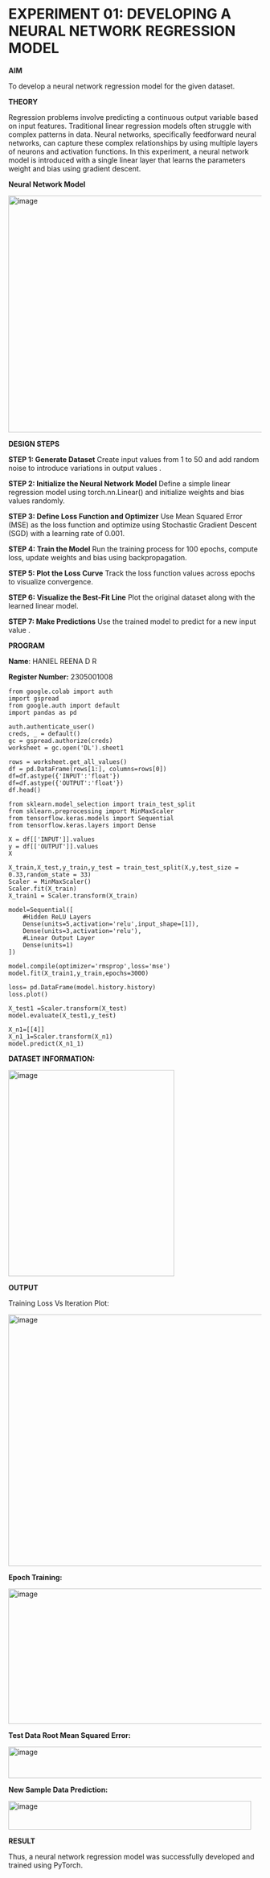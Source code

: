 # EXPERIMENT 01: DEVELOPING A NEURAL NETWORK REGRESSION MODEL

**AIM**

To develop a neural network regression model for the given dataset.


**THEORY**

Regression problems involve predicting a continuous output variable based on input features. Traditional linear regression models often struggle with complex patterns in data. Neural networks, specifically feedforward neural networks, can capture these complex relationships by using multiple layers of neurons and activation functions. In this experiment, a neural network model is introduced with a single linear layer that learns the parameters weight and bias using gradient descent.

**Neural Network Model**


<img width="890" height="471" alt="image" src="https://github.com/user-attachments/assets/c791ef1d-1c86-40fe-9b4c-57e8f9c968a9" />


**DESIGN STEPS**

**STEP 1: Generate Dataset**
Create input values from 1 to 50 and add random noise to introduce variations in output values .

**STEP 2: Initialize the Neural Network Model**
Define a simple linear regression model using torch.nn.Linear() and initialize weights and bias values randomly.

**STEP 3: Define Loss Function and Optimizer**
Use Mean Squared Error (MSE) as the loss function and optimize using Stochastic Gradient Descent (SGD) with a learning rate of 0.001.

**STEP 4: Train the Model**
Run the training process for 100 epochs, compute loss, update weights and bias using backpropagation.

**STEP 5: Plot the Loss Curve**
Track the loss function values across epochs to visualize convergence.

**STEP 6: Visualize the Best-Fit Line**
Plot the original dataset along with the learned linear model.

**STEP 7: Make Predictions**
Use the trained model to predict for a new input value .

**PROGRAM**

**Name**: HANIEL REENA D R

**Register Number:** 2305001008
```
from google.colab import auth
import gspread
from google.auth import default
import pandas as pd

auth.authenticate_user()
creds, _ = default()
gc = gspread.authorize(creds)
worksheet = gc.open('DL').sheet1

rows = worksheet.get_all_values()
df = pd.DataFrame(rows[1:], columns=rows[0])
df=df.astype({'INPUT':'float'})
df=df.astype({'OUTPUT':'float'})
df.head()

from sklearn.model_selection import train_test_split
from sklearn.preprocessing import MinMaxScaler
from tensorflow.keras.models import Sequential
from tensorflow.keras.layers import Dense

X = df[['INPUT']].values
y = df[['OUTPUT']].values
X

X_train,X_test,y_train,y_test = train_test_split(X,y,test_size = 0.33,random_state = 33)
Scaler = MinMaxScaler()
Scaler.fit(X_train)
X_train1 = Scaler.transform(X_train)

model=Sequential([
    #Hidden ReLU Layers
    Dense(units=5,activation='relu',input_shape=[1]),
    Dense(units=3,activation='relu'),
    #Linear Output Layer
    Dense(units=1)
])

model.compile(optimizer='rmsprop',loss='mse')
model.fit(X_train1,y_train,epochs=3000)

loss= pd.DataFrame(model.history.history)
loss.plot()

X_test1 =Scaler.transform(X_test)
model.evaluate(X_test1,y_test)

X_n1=[[4]]
X_n1_1=Scaler.transform(X_n1)
model.predict(X_n1_1)

```
**DATASET INFORMATION:**


<img width="330" height="410" alt="image" src="https://github.com/user-attachments/assets/1bc4ffd7-143b-499d-bf09-eaa441b4ad99" />

**OUTPUT**

Training Loss Vs Iteration Plot:

<img width="776" height="500" alt="image" src="https://github.com/user-attachments/assets/ad83b35b-a64b-4a8b-99bc-bbc198fd4dac" />

**Epoch Training:**

<img width="768" height="269" alt="image" src="https://github.com/user-attachments/assets/0bc1d679-c17d-4a74-9cf3-53aee7dfdf99" />


**Test Data Root Mean Squared Error:**

<img width="603" height="63" alt="image" src="https://github.com/user-attachments/assets/a16f5a99-9d48-4621-b1c2-db55fec8880c" />

**New Sample Data Prediction:**

<img width="483" height="57" alt="image" src="https://github.com/user-attachments/assets/a0ae026b-2f48-4417-87ed-c9c57bb00c60" />


**RESULT**

Thus, a neural network regression model was successfully developed and trained using PyTorch.
